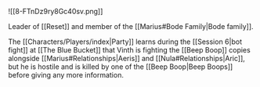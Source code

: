 ![[8-FTnDz9ry8Gc40sv.png]]

Leader of [[Reset]] and member of the [[Marius#Bode Family|Bode family]]. 

The [[Characters/Players/index|Party]] learns during the [[Session 6|bot fight]] at [[The Blue Bucket]] that Vinth is fighting the [[Beep Boop]] copies alongside [[Marius#Relationships|Aeris]] and [[Nula#Relationships|Aric]], but he is hostile and is killed by one of the [[Beep Boop|Beep Boops]] before giving any more information.